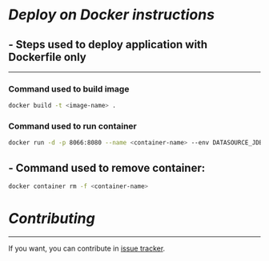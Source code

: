 # _Deploy on Docker instructions_

## - Steps used to deploy application with Dockerfile only

---
### Command used to build image
```bash
docker build -t <image-name> .
```

### Command used to run container
```bash
docker run -d -p 8066:8080 --name <container-name> --env DATASOURCE_JDBC=<url> --env DATASOURCE_USERNAME=<username> --env DATASOURCE_PASSWORD=<password> <image-name>
```

## - Command used to remove container:

```bash
docker container rm -f <container-name>
```

# _Contributing_

---

If you want, you can contribute in
[issue tracker](https://github.com/wda-trainee/startuplog-frontend/issues/new/choose).



